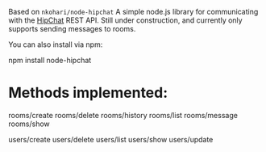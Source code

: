 Based on `nkohari/node-hipchat`
A simple node.js library for communicating with the [HipChat](http://hipchat.com/) REST API.
Still under construction, and currently only supports sending messages to rooms.

You can also install via npm:

  npm install node-hipchat


Methods implemented:
====================

rooms/create
rooms/delete
rooms/history
rooms/list
rooms/message
rooms/show

users/create
users/delete
users/list
users/show
users/update


